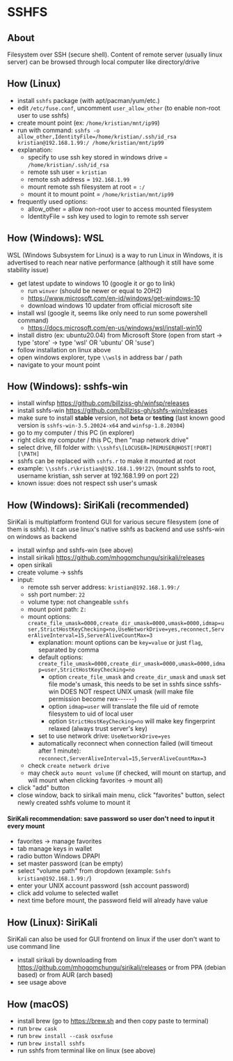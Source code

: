# SSHFS

## About
Filesystem over SSH (secure shell). Content of remote server (usually linux server) can be browsed through local computer like directory/drive

## How (Linux)
- install `sshfs` package (with apt/pacman/yum/etc.)
- edit `/etc/fuse.conf`, uncomment `user_allow_other` (to enable non-root user to use sshfs)
- create mount point (ex: `/home/kristian/mnt/ip99`)
- run with command: `sshfs -o allow_other,IdentityFile=/home/kristian/.ssh/id_rsa kristian@192.168.1.99:/ /home/kristian/mnt/ip99`
- explanation:
    - specify to use ssh key stored in windows drive = ```/home/kristian/.ssh/id_rsa```
    - remote ssh user = ```kristian```
    - remote ssh address = ```192.168.1.99```
    - mount remote ssh filesystem at root = ```:/```
    - mount it to mount point = ```/home/kristian/mnt/ip99```
- frequently used options:
    - allow_other = allow non-root user to access mounted filesystem
    - IdentityFile = ssh key used to login to remote ssh server

## How (Windows): WSL
WSL (Windows Subsystem for Linux) is a way to run Linux in Windows, it is advertised to reach near native performance (although it still have some stability issue)
- get latest update to windows 10 (google it or go to link)
    - run `winver` (should be newer or equal to 20H2)
    - https://www.microsoft.com/en-id/windows/get-windows-10
    - download windows 10 updater from official microsoft site
- install wsl (google it, seems like only need to run some powershell command)
    - https://docs.microsoft.com/en-us/windows/wsl/install-win10
- install distro (ex: ubuntu20.04) from Microsoft Store (open from start -> type 'store' -> type 'wsl' OR 'ubuntu' OR 'suse')
- follow installation on linux above
- open windows explorer, type ```\\wsl$``` in address bar / path
- navigate to your mount point

## How (Windows): sshfs-win
- install winfsp https://github.com/billziss-gh/winfsp/releases
- install sshfs-win https://github.com/billziss-gh/sshfs-win/releases
- make sure to install **stable** version, not **beta** or **testing** (last known good version is `sshfs-win-3.5.20024-x64` and `winfsp-1.8.20304`)
- go to my computer / this PC (in explorer)
- right click my computer / this PC, then "map network drive"
- select drive, fill folder with: `\\sshfs\[LOCUSER=]REMUSER@HOST[!PORT][\PATH]`
- sshfs can be replaced with `sshfs.r` to make it mounted at root
- example: `\\sshfs.r\kristian@192.168.1.99!22\` (mount sshfs to root, username kristian, ssh server at 192.168.1.99 on port 22)
- known issue: does not respect ssh user's umask

## How (Windows): SiriKali (recommended)
SiriKali is multiplatform frontend GUI for various secure filesystem (one of them is sshfs). It can use linux's native sshfs as backend and use sshfs-win on windows as backend
- install winfsp and sshfs-win (see above)
- install sirikali https://github.com/mhogomchungu/sirikali/releases
- open sirikali
- create volume -> sshfs
- input:
    - remote ssh server address: `kristian@192.168.1.99:/`
    - ssh port number: `22`
    - volume type: not changeable `sshfs`
    - mount point path: `Z:`
    - mount options: `create_file_umask=0000,create_dir_umask=0000,umask=0000,idmap=user,StrictHostKeyChecking=no,UseNetworkDrive=yes,reconnect,ServerAliveInterval=15,ServerAliveCountMax=3`
        - explanation: mount options can be `key=value` or just `flag`, separated by comma
        - default options: `create_file_umask=0000,create_dir_umask=0000,umask=0000,idmap=user,StrictHostKeyChecking=no`
            - option `create_file_umask` and `create_dir_umask` and `umask` set file mode's umask, this needs to be set in sshfs since sshfs-win DOES NOT respect UNIX umask (will make file permission become rwx------)
            - option `idmap=user` will translate the file uid of remote filesystem to uid of local user
            - option `StrictHostKeyChecking=no` will make key fingerprint relaxed (always trust server's key)
        - set to use network drive: `UseNetworkDrive=yes`
        - automatically reconnect when connection failed (will timeout after 1 minute): `reconnect,ServerAliveInterval=15,ServerAliveCountMax=3`
    - check `create network drive`
    - may check `auto mount volume` (if checked, will mount on startup, and will mount when clicking favorites -> mount all)
- click "add" button
- close window, back to sirikali main menu, click "favorites" button, select newly created sshfs volume to mount it

#### SiriKali recommendation: save password so user don't need to input it every mount
- favorites -> manage favorites
- tab manage keys in wallet
- radio button Windows DPAPI
- set master password (can be empty)
- select "volume path" from dropdown (example: `Sshfs kristian@192.168.1.99:/`)
- enter your UNIX account password (ssh account password)
- click add volume to selected wallet
- next time before mount, the password field will already have value

## How (Linux): SiriKali
SiriKali can also be used for GUI frontend on linux if the user don't want to use command line
- install sirikali by downloading from https://github.com/mhogomchungu/sirikali/releases or from PPA (debian based) or from AUR (arch based)
- see usage above

## How (macOS)
- install brew (go to https://brew.sh and then copy paste to terminal)
- run `brew cask`
- run `brew install --cask osxfuse`
- run `brew install sshfs`
- run sshfs from terminal like on linux (see above)

